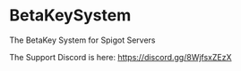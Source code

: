 # BetaKeySystem
The BetaKey System for Spigot Servers

The Support Discord is here: https://discord.gg/8WjfsxZEzX
